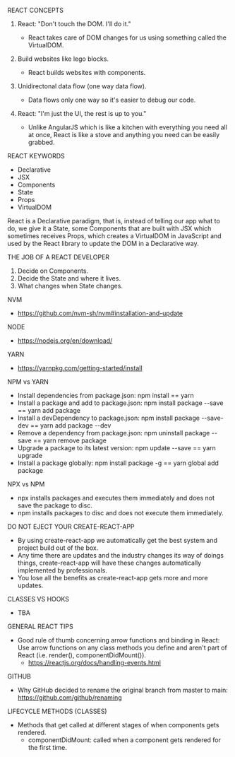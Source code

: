 REACT CONCEPTS

1. React: "Don't touch the DOM. I'll do it."
    - React takes care of DOM changes for us using something called the VirtualDOM.

2. Build websites like lego blocks.
    - React builds websites with components.

3. Unidirectonal data flow (one way data flow).
    - Data flows only one way so it's easier to debug our code.

4. React: "I'm just the UI, the rest is up to you."
    - Unlike AngularJS which is like a kitchen with everything you need all at once, React is like a stove and anything you need can be easily grabbed.

REACT KEYWORDS

- Declarative
- JSX
- Components
- State
- Props
- VirtualDOM

React is a Declarative paradigm, that is, instead of telling our app what to do, we give it a State, some Components that are built with JSX which sometimes receives Props, which
creates a VirtualDOM in JavaScript and used by the React library to update the DOM in a Declarative way.

THE JOB OF A REACT DEVELOPER

1. Decide on Components.
2. Decide the State and where it lives.
3. What changes when State changes.

NVM

- https://github.com/nvm-sh/nvm#installation-and-update

NODE

- https://nodejs.org/en/download/

YARN

- https://yarnpkg.com/getting-started/install

NPM vs YARN

- Install dependencies from package.json: npm install == yarn
- Install a package and add to package.json: npm install package --save == yarn add package
- Install a devDependency to package.json: npm install package --save-dev == yarn add package --dev
- Remove a dependency from package.json: npm uninstall package --save == yarn remove package
- Upgrade a package to its latest version: npm update --save == yarn upgrade
- Install a package globally: npm install package -g == yarn global add package

NPX vs NPM

- npx installs packages and executes them immediately and does not save the package to disc.
- npm installs packages to disc and does not execute them immediately.

DO NOT EJECT YOUR CREATE-REACT-APP

- By using create-react-app we automatically get the best system and project build out of the box.
- Any time there are updates and the industry changes its way of doings things, create-react-app will have these changes automatically implemented by professionals.
- You lose all the benefits as create-react-app gets more and more updates.

CLASSES VS HOOKS

- TBA

GENERAL REACT TIPS

- Good rule of thumb concerning arrow functions and binding in React: Use arrow functions on any class methods you define and aren't part of React (i.e. render(), componentDidMount()).
    - https://reactjs.org/docs/handling-events.html

GITHUB

- Why GitHub decided to rename the original branch from master to main: https://github.com/github/renaming

LIFECYCLE METHODS (CLASSES)

- Methods that get called at different stages of when components gets rendered.
    - componentDidMount: called when a component gets rendered for the first time.
